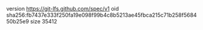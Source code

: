 version https://git-lfs.github.com/spec/v1
oid sha256:fb7437e333f250fa19e098f99b4c8b5213ae45fbca215c71b258f568450b25e9
size 35412
